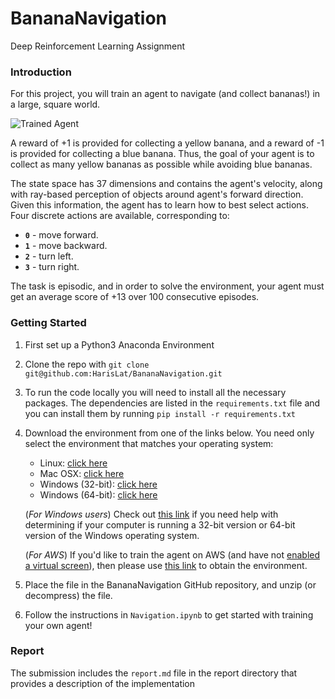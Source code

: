 # BananaNavigation

Deep Reinforcement Learning Assignment

[//]: # "Image References"
[image1]: https://user-images.githubusercontent.com/10624937/42135619-d90f2f28-7d12-11e8-8823-82b970a54d7e.gif "Trained Agent"

### Introduction

For this project, you will train an agent to navigate (and collect bananas!) in a large, square world.

![Trained Agent][image1]

A reward of +1 is provided for collecting a yellow banana, and a reward of -1 is provided for collecting a blue banana. Thus, the goal of your agent is to collect as many yellow bananas as possible while avoiding blue bananas.

The state space has 37 dimensions and contains the agent's velocity, along with ray-based perception of objects around agent's forward direction. Given this information, the agent has to learn how to best select actions. Four discrete actions are available, corresponding to:

- **`0`** - move forward.
- **`1`** - move backward.
- **`2`** - turn left.
- **`3`** - turn right.

The task is episodic, and in order to solve the environment, your agent must get an average score of +13 over 100 consecutive episodes.

### Getting Started

1. First set up a Python3 Anaconda Environment
2. Clone the repo with `git clone git@github.com:HarisLat/BananaNavigation.git`
3. To run the code locally you will need to install all the necessary packages. The dependencies are listed in the `requirements.txt` file and you can install them by running `pip install -r requirements.txt`
4. Download the environment from one of the links below. You need only select the environment that matches your operating system:

   - Linux: [click here](https://s3-us-west-1.amazonaws.com/udacity-drlnd/P1/Banana/Banana_Linux.zip)
   - Mac OSX: [click here](https://s3-us-west-1.amazonaws.com/udacity-drlnd/P1/Banana/Banana.app.zip)
   - Windows (32-bit): [click here](https://s3-us-west-1.amazonaws.com/udacity-drlnd/P1/Banana/Banana_Windows_x86.zip)
   - Windows (64-bit): [click here](https://s3-us-west-1.amazonaws.com/udacity-drlnd/P1/Banana/Banana_Windows_x86_64.zip)

   (_For Windows users_) Check out [this link](https://support.microsoft.com/en-us/help/827218/how-to-determine-whether-a-computer-is-running-a-32-bit-version-or-64) if you need help with determining if your computer is running a 32-bit version or 64-bit version of the Windows operating system.

   (_For AWS_) If you'd like to train the agent on AWS (and have not [enabled a virtual screen](https://github.com/Unity-Technologies/ml-agents/blob/master/docs/Training-on-Amazon-Web-Service.md)), then please use [this link](https://s3-us-west-1.amazonaws.com/udacity-drlnd/P1/Banana/Banana_Linux_NoVis.zip) to obtain the environment.

5. Place the file in the BananaNavigation GitHub repository, and unzip (or decompress) the file.
6. Follow the instructions in `Navigation.ipynb` to get started with training your own agent!

### Report

The submission includes the `report.md` file in the report directory that provides a description of the implementation
